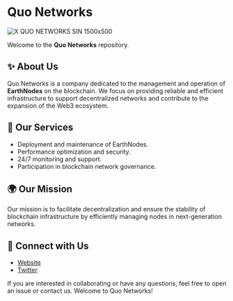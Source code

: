 # Quo Networks 
![X QUO NETWORKS SIN 1500x500](https://github.com/user-attachments/assets/4a3395fa-4c5a-4da2-81e3-93450c8b62e2)

Welcome to the **Quo Networks** repository.

## ✨ About Us
Quo Networks is a company dedicated to the management and operation of **EarthNodes** on the blockchain. We focus on providing reliable and efficient infrastructure to support decentralized networks and contribute to the expansion of the Web3 ecosystem.

## 🔧 Our Services
- Deployment and maintenance of EarthNodes.
- Performance optimization and security.
- 24/7 monitoring and support.
- Participation in blockchain network governance.

## 🌍 Our Mission
Our mission is to facilitate decentralization and ensure the stability of blockchain infrastructure by efficiently managing nodes in next-generation networks.

## 🔗 Connect with Us
- [Website](https://quo.earth)
- [Twitter](https://x.com/QuoEarth/)

If you are interested in collaborating or have any questions, feel free to open an issue or contact us. Welcome to Quo Networks!



